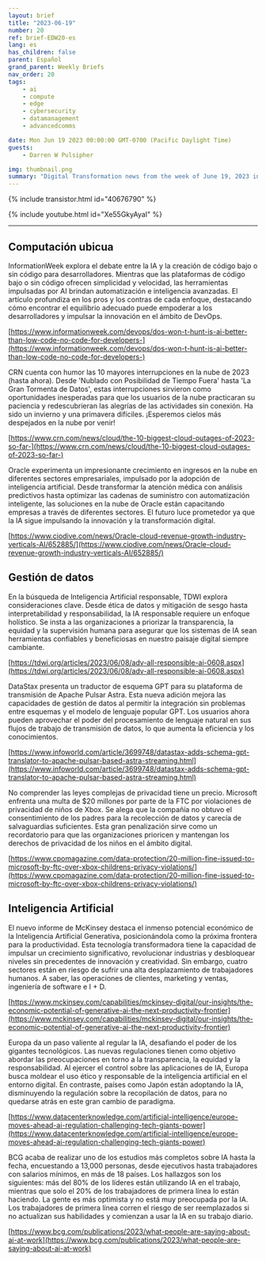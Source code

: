 ```yaml
---
layout: brief
title: "2023-06-19"
number: 20
ref: brief-EDW20-es
lang: es
has_children: false
parent: Español
grand_parent: Weekly Briefs
nav_order: 20
tags:
    - ai
    - compute
    - edge
    - cybersecurity
    - datamanagement
    - advancedcomms

date: Mon Jun 19 2023 00:00:00 GMT-0700 (Pacific Daylight Time)
guests:
    - Darren W Pulsipher

img: thumbnail.png
summary: "Digital Transformation news from the week of June 19, 2023 including stories of managers replacing workers with AI, Cloud outages again, and privacy laws taking a bite out of big tech."
---
```


{% include transistor.html id="40676790" %}



{% include youtube.html id="Xe55GkyAyaI" %}

---

## Computación ubicua

InformationWeek explora el debate entre la IA y la creación de código bajo o sin código para desarrolladores. Mientras que las plataformas de código bajo o sin código ofrecen simplicidad y velocidad, las herramientas impulsadas por AI brindan automatización e inteligencia avanzadas. El artículo profundiza en los pros y los contras de cada enfoque, destacando cómo encontrar el equilibrio adecuado puede empoderar a los desarrolladores y impulsar la innovación en el ámbito de DevOps.

[https://www.informationweek.com/devops/dos-won-t-hunt-is-ai-better-than-low-code-no-code-for-developers-](https://www.informationweek.com/devops/dos-won-t-hunt-is-ai-better-than-low-code-no-code-for-developers-)

CRN cuenta con humor las 10 mayores interrupciones en la nube de 2023 (hasta ahora). Desde 'Nublado con Posibilidad de Tiempo Fuera' hasta 'La Gran Tormenta de Datos', estas interrupciones sirvieron como oportunidades inesperadas para que los usuarios de la nube practicaran su paciencia y redescubrieran las alegrías de las actividades sin conexión. Ha sido un invierno y una primavera difíciles. ¡Esperemos cielos más despejados en la nube por venir!

[https://www.crn.com/news/cloud/the-10-biggest-cloud-outages-of-2023-so-far-](https://www.crn.com/news/cloud/the-10-biggest-cloud-outages-of-2023-so-far-)

Oracle experimenta un impresionante crecimiento en ingresos en la nube en diferentes sectores empresariales, impulsado por la adopción de inteligencia artificial. Desde transformar la atención médica con análisis predictivos hasta optimizar las cadenas de suministro con automatización inteligente, las soluciones en la nube de Oracle están capacitando empresas a través de diferentes sectores. El futuro luce prometedor ya que la IA sigue impulsando la innovación y la transformación digital.

[https://www.ciodive.com/news/Oracle-cloud-revenue-growth-industry-verticals-AI/652885/](https://www.ciodive.com/news/Oracle-cloud-revenue-growth-industry-verticals-AI/652885/)

## Gestión de datos

En la búsqueda de Inteligencia Artificial responsable, TDWI explora consideraciones clave. Desde ética de datos y mitigación de sesgo hasta interpretabilidad y responsabilidad, la IA responsable requiere un enfoque holístico. Se insta a las organizaciones a priorizar la transparencia, la equidad y la supervisión humana para asegurar que los sistemas de IA sean herramientas confiables y beneficiosas en nuestro paisaje digital siempre cambiante.

[https://tdwi.org/articles/2023/06/08/adv-all-responsible-ai-0608.aspx](https://tdwi.org/articles/2023/06/08/adv-all-responsible-ai-0608.aspx)

DataStax presenta un traductor de esquema GPT para su plataforma de transmisión de Apache Pulsar Astra. Esta nueva adición mejora las capacidades de gestión de datos al permitir la integración sin problemas entre esquemas y el modelo de lenguaje popular GPT. Los usuarios ahora pueden aprovechar el poder del procesamiento de lenguaje natural en sus flujos de trabajo de transmisión de datos, lo que aumenta la eficiencia y los conocimientos.

[https://www.infoworld.com/article/3699748/datastax-adds-schema-gpt-translator-to-apache-pulsar-based-astra-streaming.html](https://www.infoworld.com/article/3699748/datastax-adds-schema-gpt-translator-to-apache-pulsar-based-astra-streaming.html)

No comprender las leyes complejas de privacidad tiene un precio. Microsoft enfrenta una multa de $20 millones por parte de la FTC por violaciones de privacidad de niños de Xbox. Se alega que la compañía no obtuvo el consentimiento de los padres para la recolección de datos y carecía de salvaguardias suficientes. Esta gran penalización sirve como un recordatorio para que las organizaciones prioricen y mantengan los derechos de privacidad de los niños en el ámbito digital.

[https://www.cpomagazine.com/data-protection/20-million-fine-issued-to-microsoft-by-ftc-over-xbox-childrens-privacy-violations/](https://www.cpomagazine.com/data-protection/20-million-fine-issued-to-microsoft-by-ftc-over-xbox-childrens-privacy-violations/)

## Inteligencia Artificial

El nuevo informe de McKinsey destaca el inmenso potencial económico de la Inteligencia Artificial Generativa, posicionándola como la próxima frontera para la productividad. Esta tecnología transformadora tiene la capacidad de impulsar un crecimiento significativo, revolucionar industrias y desbloquear niveles sin precedentes de innovación y creatividad. Sin embargo, cuatro sectores están en riesgo de sufrir una alta desplazamiento de trabajadores humanos. A saber, las operaciones de clientes, marketing y ventas, ingeniería de software e I + D.

[https://www.mckinsey.com/capabilities/mckinsey-digital/our-insights/the-economic-potential-of-generative-ai-the-next-productivity-frontier](https://www.mckinsey.com/capabilities/mckinsey-digital/our-insights/the-economic-potential-of-generative-ai-the-next-productivity-frontier)

Europa da un paso valiente al regular la IA, desafiando el poder de los gigantes tecnológicos. Las nuevas regulaciones tienen como objetivo abordar las preocupaciones en torno a la transparencia, la equidad y la responsabilidad. Al ejercer el control sobre las aplicaciones de IA, Europa busca moldear el uso ético y responsable de la inteligencia artificial en el entorno digital. En contraste, países como Japón están adoptando la IA, disminuyendo la regulación sobre la recopilación de datos, para no quedarse atrás en este gran cambio de paradigma.

[https://www.datacenterknowledge.com/artificial-intelligence/europe-moves-ahead-ai-regulation-challenging-tech-giants-power](https://www.datacenterknowledge.com/artificial-intelligence/europe-moves-ahead-ai-regulation-challenging-tech-giants-power)

BCG acaba de realizar uno de los estudios más completos sobre IA hasta la fecha, encuestando a 13,000 personas, desde ejecutivos hasta trabajadores con salarios mínimos, en más de 18 países. Los hallazgos son los siguientes: más del 80% de los líderes están utilizando IA en el trabajo, mientras que solo el 20% de los trabajadores de primera línea lo están haciendo. La gente es más optimista y no está muy preocupada por la IA. Los trabajadores de primera línea corren el riesgo de ser reemplazados si no actualizan sus habilidades y comienzan a usar la IA en su trabajo diario.

[https://www.bcg.com/publications/2023/what-people-are-saying-about-ai-at-work](https://www.bcg.com/publications/2023/what-people-are-saying-about-ai-at-work)


